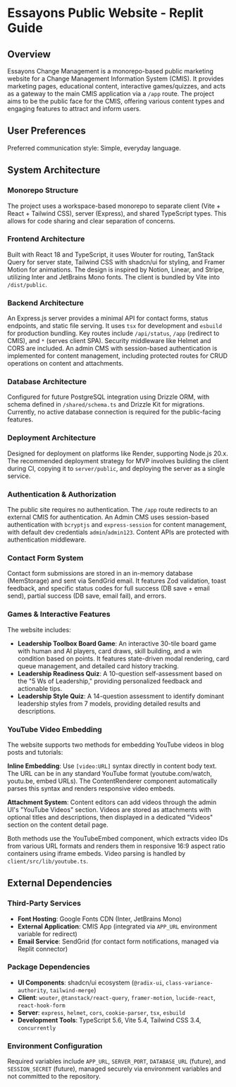 # Essayons Public Website - Replit Guide

## Overview

Essayons Change Management is a monorepo-based public marketing website for a Change Management Information System (CMIS). It provides marketing pages, educational content, interactive games/quizzes, and acts as a gateway to the main CMIS application via a `/app` route. The project aims to be the public face for the CMIS, offering various content types and engaging features to attract and inform users.

## User Preferences

Preferred communication style: Simple, everyday language.

## System Architecture

### Monorepo Structure
The project uses a workspace-based monorepo to separate client (Vite + React + Tailwind CSS), server (Express), and shared TypeScript types. This allows for code sharing and clear separation of concerns.

### Frontend Architecture
Built with React 18 and TypeScript, it uses Wouter for routing, TanStack Query for server state, Tailwind CSS with shadcn/ui for styling, and Framer Motion for animations. The design is inspired by Notion, Linear, and Stripe, utilizing Inter and JetBrains Mono fonts. The client is bundled by Vite into `/dist/public`.

### Backend Architecture
An Express.js server provides a minimal API for contact forms, status endpoints, and static file serving. It uses `tsx` for development and `esbuild` for production bundling. Key routes include `/api/status`, `/app` (redirect to CMIS), and `*` (serves client SPA). Security middleware like Helmet and CORS are included. An admin CMS with session-based authentication is implemented for content management, including protected routes for CRUD operations on content and attachments.

### Database Architecture
Configured for future PostgreSQL integration using Drizzle ORM, with schema defined in `/shared/schema.ts` and Drizzle Kit for migrations. Currently, no active database connection is required for the public-facing features.

### Deployment Architecture
Designed for deployment on platforms like Render, supporting Node.js 20.x. The recommended deployment strategy for MVP involves building the client during CI, copying it to `server/public`, and deploying the server as a single service.

### Authentication & Authorization
The public site requires no authentication. The `/app` route redirects to an external CMIS for authentication. An Admin CMS uses session-based authentication with `bcryptjs` and `express-session` for content management, with default dev credentials `admin`/`admin123`. Content APIs are protected with authentication middleware.

### Contact Form System
Contact form submissions are stored in an in-memory database (MemStorage) and sent via SendGrid email. It features Zod validation, toast feedback, and specific status codes for full success (DB save + email send), partial success (DB save, email fail), and errors.

### Games & Interactive Features
The website includes:
- **Leadership Toolbox Board Game**: An interactive 30-tile board game with human and AI players, card draws, skill building, and a win condition based on points. It features state-driven modal rendering, card queue management, and detailed card history tracking.
- **Leadership Readiness Quiz**: A 10-question self-assessment based on the "5 Ws of Leadership," providing personalized feedback and actionable tips.
- **Leadership Style Quiz**: A 14-question assessment to identify dominant leadership styles from 7 models, providing detailed results and descriptions.

### YouTube Video Embedding
The website supports two methods for embedding YouTube videos in blog posts and tutorials:

**Inline Embedding**: Use `[video:URL]` syntax directly in content body text. The URL can be in any standard YouTube format (youtube.com/watch, youtu.be, embed URLs). The ContentRenderer component automatically parses this syntax and renders responsive video embeds.

**Attachment System**: Content editors can add videos through the admin UI's "YouTube Videos" section. Videos are stored as attachments with optional titles and descriptions, then displayed in a dedicated "Videos" section on the content detail page.

Both methods use the YouTubeEmbed component, which extracts video IDs from various URL formats and renders them in responsive 16:9 aspect ratio containers using iframe embeds. Video parsing is handled by `client/src/lib/youtube.ts`.

## External Dependencies

### Third-Party Services
- **Font Hosting**: Google Fonts CDN (Inter, JetBrains Mono)
- **External Application**: CMIS App (integrated via `APP_URL` environment variable for redirect)
- **Email Service**: SendGrid (for contact form notifications, managed via Replit connector)

### Package Dependencies
- **UI Components**: shadcn/ui ecosystem (`@radix-ui`, `class-variance-authority`, `tailwind-merge`)
- **Client**: `wouter`, `@tanstack/react-query`, `framer-motion`, `lucide-react`, `react-hook-form`
- **Server**: `express`, `helmet`, `cors`, `cookie-parser`, `tsx`, `esbuild`
- **Development Tools**: TypeScript 5.6, Vite 5.4, Tailwind CSS 3.4, `concurrently`

### Environment Configuration
Required variables include `APP_URL`, `SERVER_PORT`, `DATABASE_URL` (future), and `SESSION_SECRET` (future), managed securely via environment variables and not committed to the repository.